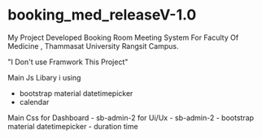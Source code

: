 # booking_med_releaseV-1.0

My Project Developed Booking Room Meeting System For Faculty Of Medicine , Thammasat University Rangsit Campus.

"I Don't use Framwork This Project"

Main Js Libary i using
- bootstrap material datetimepicker
- calendar

Main Css 
  for Dashboard 
    - sb-admin-2
  for Ui/Ux 
    - sb-admin-2
    - bootstrap material datetimepicker
    - duration time
